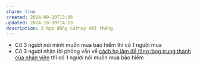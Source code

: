 ```yaml
---
share: true
created: 2024-09-20T13:26
updated: 2024-10-30T14:13
description: 3 hợp đồng Cathay mỗi tháng
---
```

- Cứ 3 người nói mình muốn mua bảo hiểm thì có 1 người mua
- Cứ 3 người nhận lời phỏng vấn về [cách họ làm để tăng lòng trung thành của nhân viên](../Nghi%C3%AAn%20c%E1%BB%A9u%20ng%C6%B0%E1%BB%9Di%20d%C3%B9ng/X%C3%A1c%20%C4%91%E1%BB%8Bnh%20nh%E1%BB%AFng%20c%C3%A1ch%20m%C3%A0%20ng%C6%B0%E1%BB%9Di%20qu%E1%BA%A3n%20l%C3%BD%20l%C3%A0m%20%C4%91%E1%BB%83%20t%C4%83ng%20l%C3%B2ng%20trung%20th%C3%A0nh%20c%E1%BB%A7a%20nh%C3%A2n%20vi%C3%AAn.md) thì có 1 người nói muốn mua bảo hiểm